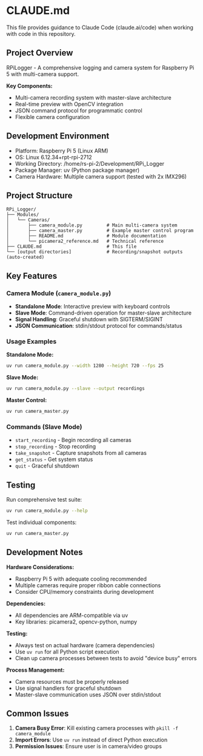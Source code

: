 # CLAUDE.md

This file provides guidance to Claude Code (claude.ai/code) when working with code in this repository.

## Project Overview

RPiLogger - A comprehensive logging and camera system for Raspberry Pi 5 with multi-camera support.

**Key Components:**
- Multi-camera recording system with master-slave architecture
- Real-time preview with OpenCV integration
- JSON command protocol for programmatic control
- Flexible camera configuration

## Development Environment

- Platform: Raspberry Pi 5 (Linux ARM)
- OS: Linux 6.12.34+rpt-rpi-2712
- Working Directory: /home/rs-pi-2/Development/RPi_Logger
- Package Manager: uv (Python package manager)
- Camera Hardware: Multiple camera support (tested with 2x IMX296)

## Project Structure

```
RPi_Logger/
├── Modules/
│   └── Cameras/
│       ├── camera_module.py         # Main multi-camera system
│       ├── camera_master.py         # Example master control program
│       ├── README.md                # Module documentation
│       └── picamera2_reference.md   # Technical reference
├── CLAUDE.md                        # This file
└── [output directories]             # Recording/snapshot outputs (auto-created)
```

## Key Features

### Camera Module (`camera_module.py`)
- **Standalone Mode**: Interactive preview with keyboard controls
- **Slave Mode**: Command-driven operation for master-slave architecture
- **Signal Handling**: Graceful shutdown with SIGTERM/SIGINT
- **JSON Communication**: stdin/stdout protocol for commands/status

### Usage Examples

**Standalone Mode:**
```bash
uv run camera_module.py --width 1280 --height 720 --fps 25
```

**Slave Mode:**
```bash
uv run camera_module.py --slave --output recordings
```

**Master Control:**
```bash
uv run camera_master.py
```

### Commands (Slave Mode)
- `start_recording` - Begin recording all cameras
- `stop_recording` - Stop recording
- `take_snapshot` - Capture snapshots from all cameras
- `get_status` - Get system status
- `quit` - Graceful shutdown

## Testing

Run comprehensive test suite:
```bash
uv run camera_module.py --help
```

Test individual components:
```bash
uv run camera_master.py
```

## Development Notes

**Hardware Considerations:**
- Raspberry Pi 5 with adequate cooling recommended
- Multiple cameras require proper ribbon cable connections
- Consider CPU/memory constraints during development

**Dependencies:**
- All dependencies are ARM-compatible via uv
- Key libraries: picamera2, opencv-python, numpy

**Testing:**
- Always test on actual hardware (camera dependencies)
- Use `uv run` for all Python script execution
- Clean up camera processes between tests to avoid "device busy" errors

**Process Management:**
- Camera resources must be properly released
- Use signal handlers for graceful shutdown
- Master-slave communication uses JSON over stdin/stdout

## Common Issues

1. **Camera Busy Error**: Kill existing camera processes with `pkill -f camera_module`
2. **Import Errors**: Use `uv run` instead of direct Python execution
3. **Permission Issues**: Ensure user is in camera/video groups